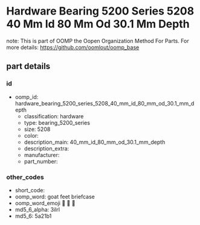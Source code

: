# Hardware Bearing 5200 Series 5208 40 Mm Id 80 Mm Od 30.1 Mm Depth  

note: This is part of OOMP the Oopen Organization Method For Parts. For more details: https://github.com/oomlout/oomp_base

##  part details





### id
* oomp_id: hardware_bearing_5200_series_5208_40_mm_id_80_mm_od_30.1_mm_depth
  * classification: hardware
  * type: bearing_5200_series
  * size: 5208
  * color: 
  * description_main: 40_mm_id_80_mm_od_30.1_mm_depth
  * description_extra: 
  * manufacturer: 
  * part_number: 

### other_codes
* short_code: 
* oomp_word: goat feet briefcase
* oomp_word_emoji :goat: :feet: :briefcase:
* md5_6_alpha: 3ilrl
* md5_6: 5a21b1